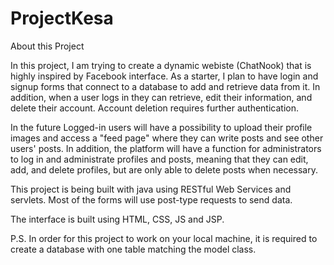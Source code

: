 # ProjectKesa

About this Project

In this project, I am trying to create a dynamic webiste (ChatNook) that is highly inspired by Facebook interface. As a starter, I plan to have login and signup forms that connect to a database to add and retrieve data from it. In addition, when a user logs in they can retrieve, edit their information, and delete their account. Account deletion requires further authentication.

In the future Logged-in users will have a possibility to upload their profile images and access a "feed page" where they can write posts and see other users' posts. In addition, the platform will have a function for administrators to log in and administrate profiles and posts, meaning that they can edit, add, and delete profiles, but are only able to delete posts when necessary. 

This project is being built with java using RESTful Web Services and servlets. Most of the forms  will use post-type requests to send data.

The interface is built using HTML, CSS, JS and JSP.

P.S. In order for this project to work on your local machine, it is required to create a database with one table matching the model class. 
